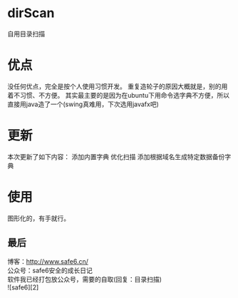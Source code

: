 # dirScan
自用目录扫描

# 优点
没任何优点，完全是按个人使用习惯开发。
重复造轮子的原因大概就是，别的用着不习惯、不方便。
其实最主要的是因为在ubuntu下用命令选字典不方便，所以直接用java造了一个(swing真难用，下次选用javafx吧)


# 更新
本次更新了如下内容：
添加内置字典
优化扫描
添加根据域名生成特定数据备份字典

# 使用
图形化的，有手就行。


## 最后
博客：http://www.safe6.cn/      
公众号：safe6安全的成长日记            
软件我已经打包放公众号，需要的自取(回复：目录扫描)    
![safe6][2]
